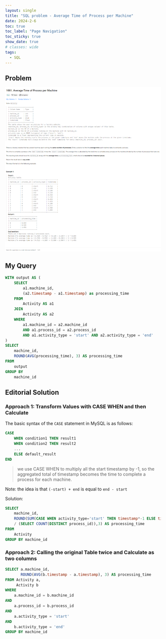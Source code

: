 ```yaml
---
layout: single
title: "SQL problem - Average Time of Process per Machine"
date: 2024-2-6
toc: true
toc_label: "Page Navigation"
toc_sticky: true
show_date: true
# classes: wide
tags:
  - SQL
---
```


## Problem

[![problem-1661](/assets/images/2024-02-06_22-05-58-problem-1661.png)](/assets/images/2024-02-06_22-05-58-problem-1661.png)

## My Query

```sql
WITH output AS (
    SELECT
        a1.machine_id,
        (a2.timestamp - a1.timestamp) as processing_time
    FROM
        Activity AS a1
    JOIN
        Activity AS a2
    WHERE
        a1.machine_id = a2.machine_id
        AND a1.process_id = a2.process_id
        AND a1.activity_type = 'start' AND a2.activity_type = 'end'
)
SELECT
    machine_id,
    ROUND(AVG(processing_time), 3) AS processing_time
FROM
    output
GROUP BY
    machine_id
```

## Editorial Solution

### Approach 1: Transform Values with CASE WHEN and then Calculate

The basic syntax of the `CASE` statement in MySQL is as follows:

```sql
CASE
    WHEN condition1 THEN result1
    WHEN condition2 THEN result2
    ...
    ELSE default_result
END
```

> we use CASE WHEN to multiply all the start timestamp by -1, so the aggregated total of timestamp becomes the time to complete a process for each machine.

Note: the idea is that `(-start) + end` is equal to `end - start`

Solution:

```sql
SELECT
    machine_id,
    ROUND(SUM(CASE WHEN activity_type='start' THEN timestamp*-1 ELSE timestamp END)*1.0
    / (SELECT COUNT(DISTINCT process_id)),3) AS processing_time
FROM
    Activity
GROUP BY machine_id
```

### Approach 2: Calling the original Table twice and Calculate as two columns

```sql
SELECT a.machine_id,
       ROUND(AVG(b.timestamp - a.timestamp), 3) AS processing_time
FROM Activity a,
     Activity b
WHERE
    a.machine_id = b.machine_id
AND
    a.process_id = b.process_id
AND
    a.activity_type = 'start'
AND
    b.activity_type = 'end'
GROUP BY machine_id
```
